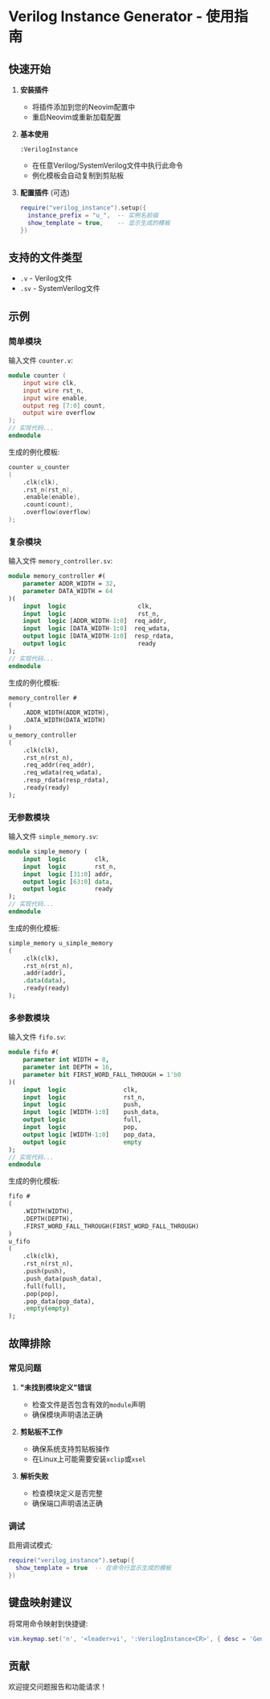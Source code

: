 # Verilog Instance Generator - 使用指南

## 快速开始

1. **安装插件**
   - 将插件添加到您的Neovim配置中
   - 重启Neovim或重新加载配置

2. **基本使用**
   ```
   :VerilogInstance
   ```
   - 在任意Verilog/SystemVerilog文件中执行此命令
   - 例化模板会自动复制到剪贴板

3. **配置插件** (可选)
   ```lua
   require("verilog_instance").setup({
     instance_prefix = "u_",  -- 实例名前缀
     show_template = true,    -- 显示生成的模板
   })
   ```

## 支持的文件类型

- `.v` - Verilog文件
- `.sv` - SystemVerilog文件

## 示例

### 简单模块
输入文件 `counter.v`:
```verilog
module counter (
    input wire clk,
    input wire rst_n,
    input wire enable,
    output reg [7:0] count,
    output wire overflow
);
// 实现代码...
endmodule
```

生成的例化模板:
```verilog
counter u_counter
(
    .clk(clk),
    .rst_n(rst_n),
    .enable(enable),
    .count(count),
    .overflow(overflow)
);
```

### 复杂模块
输入文件 `memory_controller.sv`:
```systemverilog
module memory_controller #(
    parameter ADDR_WIDTH = 32,
    parameter DATA_WIDTH = 64
)(
    input  logic                    clk,
    input  logic                    rst_n,
    input  logic [ADDR_WIDTH-1:0]  req_addr,
    input  logic [DATA_WIDTH-1:0]  req_wdata,
    output logic [DATA_WIDTH-1:0]  resp_rdata,
    output logic                    ready
);
// 实现代码...
endmodule
```

生成的例化模板:
```systemverilog
memory_controller #
(
    .ADDR_WIDTH(ADDR_WIDTH),
    .DATA_WIDTH(DATA_WIDTH)
)
u_memory_controller
(
    .clk(clk),
    .rst_n(rst_n),
    .req_addr(req_addr),
    .req_wdata(req_wdata),
    .resp_rdata(resp_rdata),
    .ready(ready)
);
```

### 无参数模块
输入文件 `simple_memory.sv`:
```systemverilog
module simple_memory (
    input  logic        clk,
    input  logic        rst_n,
    input  logic [31:0] addr,
    output logic [63:0] data,
    output logic        ready
);
// 实现代码...
endmodule
```

生成的例化模板:
```systemverilog
simple_memory u_simple_memory
(
    .clk(clk),
    .rst_n(rst_n),
    .addr(addr),
    .data(data),
    .ready(ready)
);
```

### 多参数模块
输入文件 `fifo.sv`:
```systemverilog
module fifo #(
    parameter int WIDTH = 8,
    parameter int DEPTH = 16,
    parameter bit FIRST_WORD_FALL_THROUGH = 1'b0
)(
    input  logic                clk,
    input  logic                rst_n,
    input  logic                push,
    input  logic [WIDTH-1:0]    push_data,
    output logic                full,
    input  logic                pop,
    output logic [WIDTH-1:0]    pop_data,
    output logic                empty
);
// 实现代码...
endmodule
```

生成的例化模板:
```systemverilog
fifo #
(
    .WIDTH(WIDTH),
    .DEPTH(DEPTH),
    .FIRST_WORD_FALL_THROUGH(FIRST_WORD_FALL_THROUGH)
)
u_fifo
(
    .clk(clk),
    .rst_n(rst_n),
    .push(push),
    .push_data(push_data),
    .full(full),
    .pop(pop),
    .pop_data(pop_data),
    .empty(empty)
);
```

## 故障排除

### 常见问题

1. **"未找到模块定义"错误**
   - 检查文件是否包含有效的`module`声明
   - 确保模块声明语法正确

2. **剪贴板不工作**
   - 确保系统支持剪贴板操作
   - 在Linux上可能需要安装`xclip`或`xsel`

3. **解析失败**
   - 检查模块定义是否完整
   - 确保端口声明语法正确

### 调试

启用调试模式:
```lua
require("verilog_instance").setup({
  show_template = true  -- 在命令行显示生成的模板
})
```

## 键盘映射建议

将常用命令映射到快捷键:
```lua
vim.keymap.set('n', '<leader>vi', ':VerilogInstance<CR>', { desc = 'Generate Verilog Instance' })
```

## 贡献

欢迎提交问题报告和功能请求！
